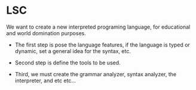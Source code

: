 # LSC

We want to create a new interpreted programing language, for educational and world domination purposes.

- The first step is pose the language features, if the language is typed or dynamic, set a general idea for the syntax, etc.

- Second step is define the tools to be used.

- Third, we must create the grammar analyzer, syntax analyzer, the interpreter, and etc etc...

